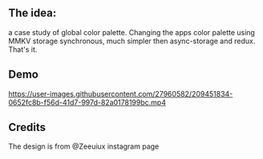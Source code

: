 ## The idea:
a case study of global color palette.
Changing the apps color palette using MMKV storage synchronous, much simpler then  async-storage and redux.
That's it.
## Demo

https://user-images.githubusercontent.com/27960582/209451834-0652fc8b-f56d-41d7-997d-82a0178199bc.mp4

## Credits
The design is from @Zeeuiux instagram page
